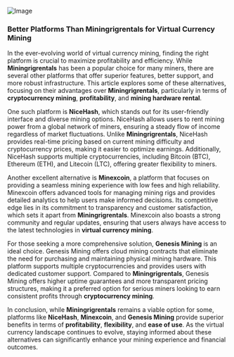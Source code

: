 
![Image](https://github.com/user-attachments/assets/b8266eee-691e-4ee1-99ef-bfa10d234fd4)
### Better Platforms Than Miningrigrentals for Virtual Currency Mining

In the ever-evolving world of virtual currency mining, finding the right platform is crucial to maximize profitability and efficiency. While **Miningrigrentals** has been a popular choice for many miners, there are several other platforms that offer superior features, better support, and more robust infrastructure. This article explores some of these alternatives, focusing on their advantages over **Miningrigrentals**, particularly in terms of **cryptocurrency mining**, **profitability**, and **mining hardware rental**.

One such platform is **NiceHash**, which stands out for its user-friendly interface and diverse mining options. NiceHash allows users to rent mining power from a global network of miners, ensuring a steady flow of income regardless of market fluctuations. Unlike **Miningrigrentals**, NiceHash provides real-time pricing based on current mining difficulty and cryptocurrency prices, making it easier to optimize earnings. Additionally, NiceHash supports multiple cryptocurrencies, including Bitcoin (BTC), Ethereum (ETH), and Litecoin (LTC), offering greater flexibility to miners.

Another excellent alternative is **Minexcoin**, a platform that focuses on providing a seamless mining experience with low fees and high reliability. Minexcoin offers advanced tools for managing mining rigs and provides detailed analytics to help users make informed decisions. Its competitive edge lies in its commitment to transparency and customer satisfaction, which sets it apart from **Miningrigrentals**. Minexcoin also boasts a strong community and regular updates, ensuring that users always have access to the latest technologies in **virtual currency mining**.

For those seeking a more comprehensive solution, **Genesis Mining** is an ideal choice. Genesis Mining offers cloud mining contracts that eliminate the need for purchasing and maintaining physical mining hardware. This platform supports multiple cryptocurrencies and provides users with dedicated customer support. Compared to **Miningrigrentals**, Genesis Mining offers higher uptime guarantees and more transparent pricing structures, making it a preferred option for serious miners looking to earn consistent profits through **cryptocurrency mining**.

In conclusion, while **Miningrigrentals** remains a viable option for some, platforms like **NiceHash**, **Minexcoin**, and **Genesis Mining** provide superior benefits in terms of **profitability**, **flexibility**, and **ease of use**. As the virtual currency landscape continues to evolve, staying informed about these alternatives can significantly enhance your mining experience and financial outcomes.